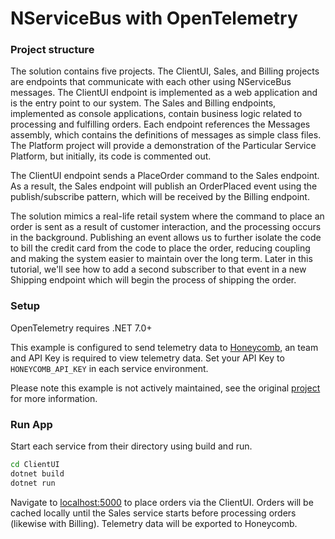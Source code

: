 # NServiceBus with OpenTelemetry

### Project structure

The solution contains five projects. The ClientUI, Sales, and Billing projects are endpoints that communicate with each other using NServiceBus messages. The ClientUI endpoint is implemented as a web application and is the entry point to our system. The Sales and Billing endpoints, implemented as console applications, contain business logic related to processing and fulfilling orders. Each endpoint references the Messages assembly, which contains the definitions of messages as simple class files. The Platform project will provide a demonstration of the Particular Service Platform, but initially, its code is commented out.

The ClientUI endpoint sends a PlaceOrder command to the Sales endpoint. As a result, the Sales endpoint will publish an OrderPlaced event using the publish/subscribe pattern, which will be received by the Billing endpoint.

The solution mimics a real-life retail system where the command to place an order is sent as a result of customer interaction, and the processing occurs in the background. Publishing an event allows us to further isolate the code to bill the credit card from the code to place the order, reducing coupling and making the system easier to maintain over the long term. Later in this tutorial, we'll see how to add a second subscriber to that event in a new Shipping endpoint which will begin the process of shipping the order.

### Setup
OpenTelemetry requires .NET 7.0+

This example is configured to send telemetry data to [Honeycomb](https://honeycomb.io), an team and API Key is required to view telemetry data. Set your API Key to `HONEYCOMB_API_KEY` in each service environment.

Please note this example is not actively maintained, see the original [project](https://docs.particular.net/tutorials/quickstart/) for more information.

### Run App
Start each service from their directory using build and run.

```bash
cd ClientUI
dotnet build
dotnet run
```

Navigate to [localhost:5000](http://localhost:5000) to place orders via the ClientUI. Orders will be cached locally until the Sales service starts before processing orders (likewise with Billing). Telemetry data will be exported to Honeycomb.